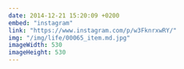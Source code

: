 ```yaml
---
date: 2014-12-21 15:20:09 +0200
embed: "instagram"
link: "https://www.instagram.com/p/w3FknrxwRY/"
img: "/img/life/00065_item.md.jpg"
imageWidth: 530
imageHeight: 530
---
```

